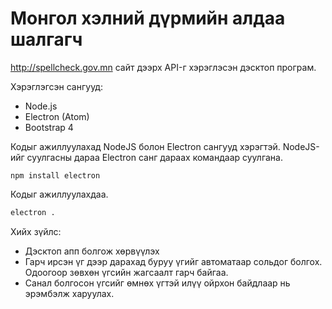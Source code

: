# Монгол хэлний дүрмийн алдаа шалгагч

http://spellcheck.gov.mn сайт дээрх API-г хэрэглэсэн дэсктоп програм.

Хэрэглэгсэн сангууд:
- Node.js
- Electron (Atom)
- Bootstrap 4

Кодыг ажиллуулахад NodeJS болон Electron сангууд хэрэгтэй.
NodeJS-ийг суулгасны дараа Electron санг дараах командаар суулгана.
```
npm install electron
```
Кодыг ажиллуулахдаа.
```bash
electron .
```

Хийх зүйлс:
 - Дэсктоп апп болгож хөрвүүлэх
 - Гарч ирсэн үг дээр дарахад буруу үгийг автоматаар сольдог болгох. Одоогоор зөвхөн үгсийн жагсаалт гарч байгаа. 
 - Санал болгосон үгсийг өмнөх үгтэй илүү ойрхон байдлаар нь эрэмбэлж харуулах.
